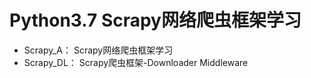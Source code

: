 # Python3.7 Scrapy网络爬虫框架学习

<ul>
<li>Scrapy_A：   Scrapy网络爬虫框架学习</li>
<li>Scrapy_DL：  Scrapy爬虫框架-Downloader Middleware</li>
</ul>
